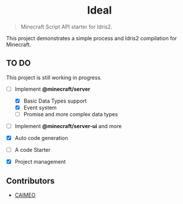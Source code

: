# <div align='center'>Ideal</div>
> Minecraft Script API starter for Idris2.

This project demonstrates a simple process and Idris2 compilation for Minecraft.
 
## TO DO
This project is still working in progress.

- [ ] Implement **@minecraft/server**
    - [x] Basic Data Types support
    - [x] Event system
    - [ ] Promise and more complex data types
- [ ] Implement **@minecraft/server-ui** and more
- [x] Auto code generation
- [ ] A code Starter
- [x] Project management


## Contributors
- [CAIMEO](https://github.com/CAIMEOX)
